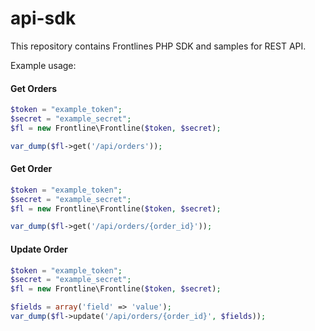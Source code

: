 # api-sdk

This repository contains Frontlines PHP SDK and samples for REST API.

Example usage:

#### Get Orders
```php
$token = "example_token";
$secret = "example_secret";
$fl = new Frontline\Frontline($token, $secret);

var_dump($fl->get('/api/orders'));
```

#### Get Order
```php
$token = "example_token";
$secret = "example_secret";
$fl = new Frontline\Frontline($token, $secret);

var_dump($fl->get('/api/orders/{order_id}'));
```

#### Update Order
```php
$token = "example_token";
$secret = "example_secret";
$fl = new Frontline\Frontline($token, $secret);

$fields = array('field' => 'value');
var_dump($fl->update('/api/orders/{order_id}', $fields));
